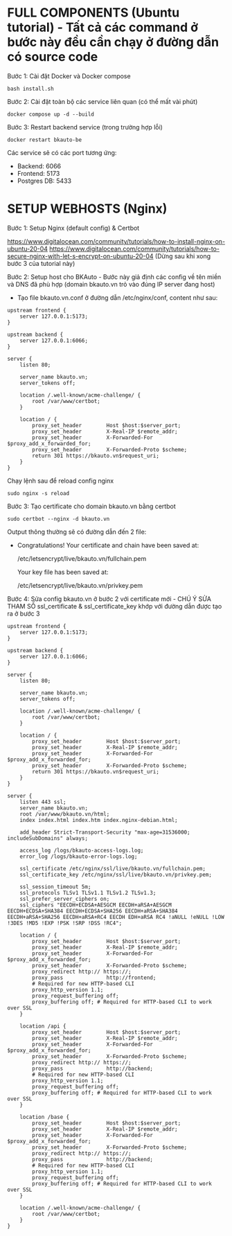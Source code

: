 # FULL COMPONENTS (Ubuntu tutorial) - Tất cả các command ở bước này đều cần chạy ở đường dẫn có source code

Bước 1: Cài đặt Docker và Docker compose

`bash install.sh`

Bước 2: Cài đặt toàn bộ các service liên quan (có thể mất vài phút)

`docker compose up -d --build`

Bước 3: Restart backend service (trong trường hợp lỗi)

`docker restart bkauto-be`

Các service sẽ có các port tương ứng:
- Backend: 6066
- Frontend: 5173
- Postgres DB: 5433

# SETUP WEBHOSTS (Nginx)

Bước 1: Setup Nginx (default config) & Certbot

https://www.digitalocean.com/community/tutorials/how-to-install-nginx-on-ubuntu-20-04
https://www.digitalocean.com/community/tutorials/how-to-secure-nginx-with-let-s-encrypt-on-ubuntu-20-04 (Dừng sau khi xong bước 3 của tutorial này)

Bước 2: Setup host cho BKAuto - Bước này giả định các config về tên miền và DNS đã phù hợp (domain bkauto.vn trỏ vào đúng IP server đang host)

- Tạo file bkauto.vn.conf ở đường dẫn /etc/nginx/conf, content như sau:
```
upstream frontend {
    server 127.0.0.1:5173;
}

upstream backend {
    server 127.0.0.1:6066;
}

server {
    listen 80;

    server_name bkauto.vn;
    server_tokens off;

    location /.well-known/acme-challenge/ {
        root /var/www/certbot;
    }

    location / {
        proxy_set_header        Host $host:$server_port;
        proxy_set_header        X-Real-IP $remote_addr;
        proxy_set_header        X-Forwarded-For $proxy_add_x_forwarded_for;
        proxy_set_header        X-Forwarded-Proto $scheme;
        return 301 https://bkauto.vn$request_uri;
    }
}
```

Chạy lệnh sau để reload config nginx

```
sudo nginx -s reload
```

Bước 3: Tạo certificate cho domain bkauto.vn bằng certbot
```
sudo certbot --nginx -d bkauto.vn
```
Output thông thường sẽ có đường dẫn đến 2 file:

- Congratulations! Your certificate and chain have been saved at:
  
   /etc/letsencrypt/live/bkauto.vn/fullchain.pem
  
   Your key file has been saved at:
  
   /etc/letsencrypt/live/bkauto.vn/privkey.pem

Bước 4: Sửa config bkauto.vn ở bước 2 với certificate mới - CHÚ Ý SỬA THAM SỐ ssl_certificate & ssl_certificate_key khớp với đường dẫn được tạo ra ở bước 3

```
upstream frontend {
    server 127.0.0.1:5173;
}

upstream backend {
    server 127.0.0.1:6066;
}

server {
    listen 80;

    server_name bkauto.vn;
    server_tokens off;

    location /.well-known/acme-challenge/ {
        root /var/www/certbot;
    }

    location / {
        proxy_set_header        Host $host:$server_port;
        proxy_set_header        X-Real-IP $remote_addr;
        proxy_set_header        X-Forwarded-For $proxy_add_x_forwarded_for;
        proxy_set_header        X-Forwarded-Proto $scheme;
        return 301 https://bkauto.vn$request_uri;
    }
}

server {
    listen 443 ssl;
    server_name bkauto.vn;
    root /var/www/bkauto.vn/html;
    index index.html index.htm index.nginx-debian.html;

    add_header Strict-Transport-Security "max-age=31536000; includeSubDomains" always;
    
    access_log /logs/bkauto-access-logs.log;
    error_log /logs/bkauto-error-logs.log;

    ssl_certificate /etc/nginx/ssl/live/bkauto.vn/fullchain.pem;
    ssl_certificate_key /etc/nginx/ssl/live/bkauto.vn/privkey.pem;

    ssl_session_timeout 5m;
    ssl_protocols TLSv1 TLSv1.1 TLSv1.2 TLSv1.3;
    ssl_prefer_server_ciphers on;
    ssl_ciphers "EECDH+ECDSA+AESGCM EECDH+aRSA+AESGCM EECDH+ECDSA+SHA384 EECDH+ECDSA+SHA256 EECDH+aRSA+SHA384 EECDH+aRSA+SHA256 EECDH+aRSA+RC4 EECDH EDH+aRSA RC4 !aNULL !eNULL !LOW !3DES !MD5 !EXP !PSK !SRP !DSS !RC4";

    location / {
        proxy_set_header        Host $host:$server_port;
        proxy_set_header        X-Real-IP $remote_addr;
        proxy_set_header        X-Forwarded-For $proxy_add_x_forwarded_for;
        proxy_set_header        X-Forwarded-Proto $scheme;
        proxy_redirect http:// https://;
        proxy_pass              http://frontend;
        # Required for new HTTP-based CLI
        proxy_http_version 1.1;
        proxy_request_buffering off;
        proxy_buffering off; # Required for HTTP-based CLI to work over SSL
    }

    location /api {
        proxy_set_header        Host $host:$server_port;
        proxy_set_header        X-Real-IP $remote_addr;
        proxy_set_header        X-Forwarded-For $proxy_add_x_forwarded_for;
        proxy_set_header        X-Forwarded-Proto $scheme;
        proxy_redirect http:// https://;
        proxy_pass              http://backend;
        # Required for new HTTP-based CLI
        proxy_http_version 1.1;
        proxy_request_buffering off;
        proxy_buffering off; # Required for HTTP-based CLI to work over SSL
    }

    location /base {
        proxy_set_header        Host $host:$server_port;
        proxy_set_header        X-Real-IP $remote_addr;
        proxy_set_header        X-Forwarded-For $proxy_add_x_forwarded_for;
        proxy_set_header        X-Forwarded-Proto $scheme;
        proxy_redirect http:// https://;
        proxy_pass              http://backend;
        # Required for new HTTP-based CLI
        proxy_http_version 1.1;
        proxy_request_buffering off;
        proxy_buffering off; # Required for HTTP-based CLI to work over SSL
    }

    location /.well-known/acme-challenge/ {
        root /var/www/certbot;
    }
}


```
  
